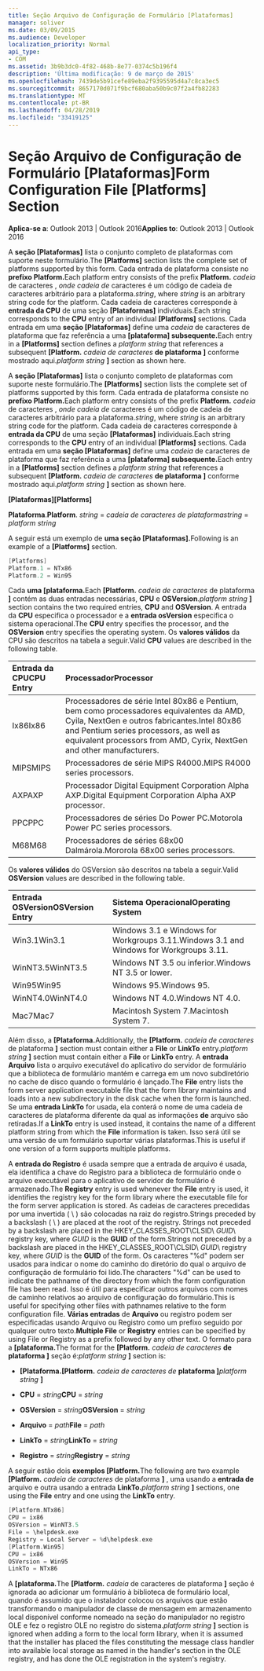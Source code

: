 ```yaml
---
title: Seção Arquivo de Configuração de Formulário [Plataformas]
manager: soliver
ms.date: 03/09/2015
ms.audience: Developer
localization_priority: Normal
api_type:
- COM
ms.assetid: 3b9b3dc0-4f82-468b-8e77-0374c5b196f4
description: 'Última modificação: 9 de março de 2015'
ms.openlocfilehash: 7439de5b91cefe89eba2f9395595d4a7c8ca3ec5
ms.sourcegitcommit: 8657170d071f9bcf680aba50b9c07f2a4fb82283
ms.translationtype: MT
ms.contentlocale: pt-BR
ms.lasthandoff: 04/28/2019
ms.locfileid: "33419125"
---
```

# <a name="form-configuration-file-platforms-section"></a><span data-ttu-id="0c980-103">Seção Arquivo de Configuração de Formulário [Plataformas]</span><span class="sxs-lookup"><span data-stu-id="0c980-103">Form Configuration File [Platforms] Section</span></span>

<span data-ttu-id="0c980-104">**Aplica-se a**: Outlook 2013 | Outlook 2016</span><span class="sxs-lookup"><span data-stu-id="0c980-104">**Applies to**: Outlook 2013 | Outlook 2016</span></span> 
  
<span data-ttu-id="0c980-105">A **seção [Plataformas]** lista o conjunto completo de plataformas com suporte neste formulário.</span><span class="sxs-lookup"><span data-stu-id="0c980-105">The **[Platforms]** section lists the complete set of platforms supported by this form.</span></span> <span data-ttu-id="0c980-106">Cada entrada de plataforma consiste no **prefixo Platform.**</span><span class="sxs-lookup"><span data-stu-id="0c980-106">Each platform entry consists of the prefix **Platform.**</span></span> <span data-ttu-id="0c980-107">_cadeia_ de caracteres ,  _onde cadeia de_ caracteres é um código de cadeia de caracteres arbitrário para a plataforma.</span><span class="sxs-lookup"><span data-stu-id="0c980-107">_string_, where  _string_ is an arbitrary string code for the platform.</span></span> <span data-ttu-id="0c980-108">Cada cadeia de caracteres corresponde à **entrada da CPU** de uma seção **[Plataformas]** individuais.</span><span class="sxs-lookup"><span data-stu-id="0c980-108">Each string corresponds to the **CPU** entry of an individual **[Platforms]** sections.</span></span> <span data-ttu-id="0c980-109">Cada entrada em uma **seção [Plataformas]** define uma  _cadeia_ de caracteres de plataforma que faz referência a uma **[plataforma] subsequente.**</span><span class="sxs-lookup"><span data-stu-id="0c980-109">Each entry in a **[Platforms]** section defines a  _platform string_ that references a subsequent **[Platform.**</span></span> <span data-ttu-id="0c980-110">_cadeia de caracteres_ **de plataforma ]** conforme mostrado aqui.</span><span class="sxs-lookup"><span data-stu-id="0c980-110">_platform string_ **]** section as shown here.</span></span> 
  
<span data-ttu-id="0c980-111">A **seção [Plataformas]** lista o conjunto completo de plataformas com suporte neste formulário.</span><span class="sxs-lookup"><span data-stu-id="0c980-111">The **[Platforms]** section lists the complete set of platforms supported by this form.</span></span> <span data-ttu-id="0c980-112">Cada entrada de plataforma consiste no **prefixo Platform.**</span><span class="sxs-lookup"><span data-stu-id="0c980-112">Each platform entry consists of the prefix **Platform.**</span></span> <span data-ttu-id="0c980-113">_cadeia_ de caracteres ,  _onde cadeia de_ caracteres é um código de cadeia de caracteres arbitrário para a plataforma.</span><span class="sxs-lookup"><span data-stu-id="0c980-113">_string_, where  _string_ is an arbitrary string code for the platform.</span></span> <span data-ttu-id="0c980-114">Cada cadeia de caracteres corresponde à **entrada da CPU** de uma seção **[Plataformas]** individuais.</span><span class="sxs-lookup"><span data-stu-id="0c980-114">Each string corresponds to the **CPU** entry of an individual **[Platforms]** sections.</span></span> <span data-ttu-id="0c980-115">Cada entrada em uma **seção [Plataformas]** define uma  _cadeia_ de caracteres de plataforma que faz referência a uma **[plataforma] subsequente.**</span><span class="sxs-lookup"><span data-stu-id="0c980-115">Each entry in a **[Platforms]** section defines a  _platform string_ that references a subsequent **[Platform.**</span></span> <span data-ttu-id="0c980-116">_cadeia de caracteres_ **de plataforma ]** conforme mostrado aqui.</span><span class="sxs-lookup"><span data-stu-id="0c980-116">_platform string_ **]** section as shown here.</span></span> 
  
<span data-ttu-id="0c980-117">**[Plataformas]**</span><span class="sxs-lookup"><span data-stu-id="0c980-117">**[Platforms]**</span></span>
  
<span data-ttu-id="0c980-118">**Plataforma**.</span><span class="sxs-lookup"><span data-stu-id="0c980-118">**Platform**.</span></span> <span data-ttu-id="0c980-119">_string_  =   _cadeia de caracteres de plataforma_</span><span class="sxs-lookup"><span data-stu-id="0c980-119">_string_ =  _platform string_</span></span>
  
<span data-ttu-id="0c980-120">A seguir está um exemplo de **uma seção [Plataformas].**</span><span class="sxs-lookup"><span data-stu-id="0c980-120">Following is an example of a **[Platforms]** section.</span></span> 
  
```cpp
[Platforms]
Platform.1 = NTx86
Platform.2 = Win95

```

<span data-ttu-id="0c980-121">Cada **uma [plataforma.**</span><span class="sxs-lookup"><span data-stu-id="0c980-121">Each **[Platform.**</span></span> <span data-ttu-id="0c980-122">_cadeia de caracteres_ de plataforma **]** contém as duas entradas necessárias, **CPU** e **OSVersion**.</span><span class="sxs-lookup"><span data-stu-id="0c980-122">_platform string_ **]** section contains the two required entries, **CPU** and **OSVersion**.</span></span> <span data-ttu-id="0c980-123">A entrada da **CPU** especifica o processador e a **entrada osVersion** especifica o sistema operacional.</span><span class="sxs-lookup"><span data-stu-id="0c980-123">The **CPU** entry specifies the processor, and the **OSVersion** entry specifies the operating system.</span></span> <span data-ttu-id="0c980-124">Os **valores válidos** da CPU são descritos na tabela a seguir.</span><span class="sxs-lookup"><span data-stu-id="0c980-124">Valid **CPU** values are described in the following table.</span></span> 
  
|<span data-ttu-id="0c980-125">**Entrada da CPU**</span><span class="sxs-lookup"><span data-stu-id="0c980-125">**CPU Entry**</span></span>|<span data-ttu-id="0c980-126">**Processador**</span><span class="sxs-lookup"><span data-stu-id="0c980-126">**Processor**</span></span>|
|:-----|:-----|
|<span data-ttu-id="0c980-127">Ix86</span><span class="sxs-lookup"><span data-stu-id="0c980-127">Ix86</span></span>  <br/> |<span data-ttu-id="0c980-128">Processadores de série Intel 80x86 e Pentium, bem como processadores equivalentes da AMD, Cyila, NextGen e outros fabricantes.</span><span class="sxs-lookup"><span data-stu-id="0c980-128">Intel 80x86 and Pentium series processors, as well as equivalent processors from AMD, Cyrix, NextGen and other manufacturers.</span></span>  <br/> |
|<span data-ttu-id="0c980-129">MIPS</span><span class="sxs-lookup"><span data-stu-id="0c980-129">MIPS</span></span>  <br/> |<span data-ttu-id="0c980-130">Processadores de série MIPS R4000.</span><span class="sxs-lookup"><span data-stu-id="0c980-130">MIPS R4000 series processors.</span></span>  <br/> |
|<span data-ttu-id="0c980-131">AXP</span><span class="sxs-lookup"><span data-stu-id="0c980-131">AXP</span></span>  <br/> |<span data-ttu-id="0c980-132">Processador Digital Equipment Corporation Alpha AXP.</span><span class="sxs-lookup"><span data-stu-id="0c980-132">Digital Equipment Corporation Alpha AXP processor.</span></span>  <br/> |
|<span data-ttu-id="0c980-133">PPC</span><span class="sxs-lookup"><span data-stu-id="0c980-133">PPC</span></span>  <br/> |<span data-ttu-id="0c980-134">Processadores de séries Do Power PC.</span><span class="sxs-lookup"><span data-stu-id="0c980-134">Motorola Power PC series processors.</span></span>  <br/> |
|<span data-ttu-id="0c980-135">M68</span><span class="sxs-lookup"><span data-stu-id="0c980-135">M68</span></span>  <br/> |<span data-ttu-id="0c980-136">Processadores de séries 68x00 Dalmárola.</span><span class="sxs-lookup"><span data-stu-id="0c980-136">Mororola 68x00 series processors.</span></span>  <br/> |
   
<span data-ttu-id="0c980-137">Os **valores válidos** do OSVersion são descritos na tabela a seguir.</span><span class="sxs-lookup"><span data-stu-id="0c980-137">Valid **OSVersion** values are described in the following table.</span></span> 
  
|<span data-ttu-id="0c980-138">**Entrada OSVersion**</span><span class="sxs-lookup"><span data-stu-id="0c980-138">**OSVersion Entry**</span></span>|<span data-ttu-id="0c980-139">**Sistema Operacional**</span><span class="sxs-lookup"><span data-stu-id="0c980-139">**Operating System**</span></span>|
|:-----|:-----|
|<span data-ttu-id="0c980-140">Win3.1</span><span class="sxs-lookup"><span data-stu-id="0c980-140">Win3.1</span></span>  <br/> |<span data-ttu-id="0c980-141">Windows 3.1 e Windows for Workgroups 3.11.</span><span class="sxs-lookup"><span data-stu-id="0c980-141">Windows 3.1 and Windows for Workgroups 3.11.</span></span>  <br/> |
|<span data-ttu-id="0c980-142">WinNT3.5</span><span class="sxs-lookup"><span data-stu-id="0c980-142">WinNT3.5</span></span>  <br/> |<span data-ttu-id="0c980-143">Windows NT 3.5 ou inferior.</span><span class="sxs-lookup"><span data-stu-id="0c980-143">Windows NT 3.5 or lower.</span></span>  <br/> |
|<span data-ttu-id="0c980-144">Win95</span><span class="sxs-lookup"><span data-stu-id="0c980-144">Win95</span></span>  <br/> |<span data-ttu-id="0c980-145">Windows 95.</span><span class="sxs-lookup"><span data-stu-id="0c980-145">Windows 95.</span></span>  <br/> |
|<span data-ttu-id="0c980-146">WinNT4.0</span><span class="sxs-lookup"><span data-stu-id="0c980-146">WinNT4.0</span></span>  <br/> |<span data-ttu-id="0c980-147">Windows NT 4.0.</span><span class="sxs-lookup"><span data-stu-id="0c980-147">Windows NT 4.0.</span></span>  <br/> |
|<span data-ttu-id="0c980-148">Mac7</span><span class="sxs-lookup"><span data-stu-id="0c980-148">Mac7</span></span>  <br/> |<span data-ttu-id="0c980-149">Macintosh System 7.</span><span class="sxs-lookup"><span data-stu-id="0c980-149">Macintosh System 7.</span></span>  <br/> |
   
<span data-ttu-id="0c980-150">Além disso, a **[Plataforma.**</span><span class="sxs-lookup"><span data-stu-id="0c980-150">Additionally, the **[Platform.**</span></span> <span data-ttu-id="0c980-151">_cadeia de caracteres_ de plataforma **]** section must contain either a **File** or **LinkTo** entry.</span><span class="sxs-lookup"><span data-stu-id="0c980-151">_platform string_ **]** section must contain either a **File** or **LinkTo** entry.</span></span> <span data-ttu-id="0c980-152">A **entrada Arquivo** lista o arquivo executável do aplicativo do servidor de formulário que a biblioteca de formulário mantém e carrega em um novo subdiretório no cache de disco quando o formulário é lançado.</span><span class="sxs-lookup"><span data-stu-id="0c980-152">The **File** entry lists the form server application executable file that the form library maintains and loads into a new subdirectory in the disk cache when the form is launched.</span></span> <span data-ttu-id="0c980-153">Se uma **entrada LinkTo** for usada, ela conterá o nome de uma cadeia de caracteres de plataforma diferente da qual as informações **de** arquivo são retiradas.</span><span class="sxs-lookup"><span data-stu-id="0c980-153">If a **LinkTo** entry is used instead, it contains the name of a different platform string from which the **File** information is taken.</span></span> <span data-ttu-id="0c980-154">Isso será útil se uma versão de um formulário suportar várias plataformas.</span><span class="sxs-lookup"><span data-stu-id="0c980-154">This is useful if one version of a form supports multiple platforms.</span></span> 
  
<span data-ttu-id="0c980-155">A **entrada do Registro**  é usada sempre que a entrada de arquivo é usada, ela identifica a chave do Registro para a biblioteca de formulário onde o arquivo executável para o aplicativo de servidor de formulário é armazenado.</span><span class="sxs-lookup"><span data-stu-id="0c980-155">The **Registry** entry is used whenever the **File** entry is used, it identifies the registry key for the form library where the executable file for the form server application is stored.</span></span> <span data-ttu-id="0c980-156">As cadeias de caracteres precedidas por uma invertida ( \ ) são colocadas na raiz do registro.</span><span class="sxs-lookup"><span data-stu-id="0c980-156">Strings preceded by a backslash ( \ ) are placed at the root of the registry.</span></span> <span data-ttu-id="0c980-157">Strings not preceded by a backslash are placed in the HKEY_CLASSES_ROOT\CLSID\  _GUID_\ registry key, where  _GUID_ is the **GUID** of the form.</span><span class="sxs-lookup"><span data-stu-id="0c980-157">Strings not preceded by a backslash are placed in the HKEY_CLASSES_ROOT\CLSID\  _GUID_\ registry key, where  _GUID_ is the **GUID** of the form.</span></span> <span data-ttu-id="0c980-158">Os caracteres "%d" podem ser usados para indicar o nome do caminho do diretório do qual o arquivo de configuração de formulário foi lido.</span><span class="sxs-lookup"><span data-stu-id="0c980-158">The characters "%d" can be used to indicate the pathname of the directory from which the form configuration file has been read.</span></span> <span data-ttu-id="0c980-159">Isso é útil para especificar outros arquivos com nomes de caminho relativos ao arquivo de configuração do formulário.</span><span class="sxs-lookup"><span data-stu-id="0c980-159">This is useful for specifying other files with pathnames relative to the form configuration file.</span></span> <span data-ttu-id="0c980-160">**Várias entradas** de **Arquivo** ou registro podem ser especificadas usando Arquivo ou Registro como um prefixo seguido por qualquer outro texto.</span><span class="sxs-lookup"><span data-stu-id="0c980-160">**Multiple File** or **Registry** entries can be specified by using File or Registry as a prefix followed by any other text.</span></span> <span data-ttu-id="0c980-161">O formato para a **[plataforma.**</span><span class="sxs-lookup"><span data-stu-id="0c980-161">The format for the **[Platform.**</span></span> <span data-ttu-id="0c980-162">_cadeia de caracteres_ **de plataforma ]** seção é:</span><span class="sxs-lookup"><span data-stu-id="0c980-162">_platform string_ **]** section is:</span></span> 
  
- <span data-ttu-id="0c980-163">**[Plataforma.**</span><span class="sxs-lookup"><span data-stu-id="0c980-163">**[Platform.**</span></span> <span data-ttu-id="0c980-164">_cadeia de caracteres de_ **plataforma ]**</span><span class="sxs-lookup"><span data-stu-id="0c980-164">_platform string_ **]**</span></span>
    
- <span data-ttu-id="0c980-165">**CPU**  =   _string_</span><span class="sxs-lookup"><span data-stu-id="0c980-165">**CPU** =  _string_</span></span>
    
- <span data-ttu-id="0c980-166">**OSVersion**  =   _string_</span><span class="sxs-lookup"><span data-stu-id="0c980-166">**OSVersion** =  _string_</span></span>
    
- <span data-ttu-id="0c980-167">**Arquivo**  =   _path_</span><span class="sxs-lookup"><span data-stu-id="0c980-167">**File** =  _path_</span></span>
    
- <span data-ttu-id="0c980-168">**LinkTo**  =   _string_</span><span class="sxs-lookup"><span data-stu-id="0c980-168">**LinkTo** =  _string_</span></span>
    
- <span data-ttu-id="0c980-169">**Registro**  =   _string_</span><span class="sxs-lookup"><span data-stu-id="0c980-169">**Registry** =  _string_</span></span>
  
<span data-ttu-id="0c980-170">A seguir estão dois **exemplos [Platform.**</span><span class="sxs-lookup"><span data-stu-id="0c980-170">The following are two example **[Platform.**</span></span> <span data-ttu-id="0c980-171">_cadeia de caracteres_ de plataforma **]** , uma usando a **entrada de** arquivo e outra usando a entrada **LinkTo.**</span><span class="sxs-lookup"><span data-stu-id="0c980-171">_platform string_ **]** sections, one using the **File** entry and one using the **LinkTo** entry.</span></span> 
  
```cpp
[Platform.NTx86]
CPU = ix86
OSVersion = WinNT3.5
File = \helpdesk.exe
Registry = Local Server = %d\helpdesk.exe
[Platform.Win95]
CPU = ix86
OSVersion = Win95
LinkTo = NTx86

```

<span data-ttu-id="0c980-172">A **[plataforma.**</span><span class="sxs-lookup"><span data-stu-id="0c980-172">The **[Platform.**</span></span> <span data-ttu-id="0c980-173">_cadeia_ de caracteres de plataforma **]** seção é ignorada ao adicionar um formulário à biblioteca de formulário local, quando é assumido que o instalador colocou os arquivos que estão transformando o manipulador de classe de mensagem em armazenamento local disponível conforme nomeado na seção do manipulador no registro OLE e fez o registro OLE no registro do sistema.</span><span class="sxs-lookup"><span data-stu-id="0c980-173">_platform string_ **]** section is ignored when adding a form to the local form library, when it is assumed that the installer has placed the files constituting the message class handler into available local storage as named in the handler's section in the OLE registry, and has done the OLE registration in the system's registry.</span></span> 
  

